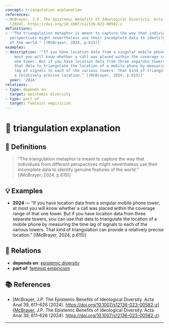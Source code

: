 ```yaml
---
concept: triangulation explanation
references:
- McBrayer, J.P. The Epistemic Benefits of Ideological Diversity. Acta Anal 39, 611–626
  (2024). https://doi.org/10.1007/s12136-023-00582-z
definitions:
- '"The triangulation metaphor is meant to capture the way that individuals from different
  perspectives might nevertheless use their incomplete data to identify genuine features
  of the world." [(McBrayer, 2024, p.615)]'
examples:
- description: '"If you have location data from a singular mobile phone tower, at
    most you will know whether a call was placed within the coverage range of that
    one tower. But if you have location data from three separate towers, you can use
    that data to triangulate the location of a mobile phone by measuring the time
    lag of signals to each of the various towers. That kind of triangulation can provide
    a relatively precise location." [(McBrayer, 2024, p.615)]'
  year: '2024'
relations:
- type: depends on
  target: epistemic diversity
- type: part of
  target: feminist empiricism
---
```


# 🧠 triangulation explanation

## 📖 Definitions

> "The triangulation metaphor is meant to capture the way that individuals from different perspectives might nevertheless use their incomplete data to identify genuine features of the world." [(McBrayer, 2024, p.615)]

## 💡 Examples

- **2024** — "If you have location data from a singular mobile phone tower, at most you will know whether a call was placed within the coverage range of that one tower. But if you have location data from three separate towers, you can use that data to triangulate the location of a mobile phone by measuring the time lag of signals to each of the various towers. That kind of triangulation can provide a relatively precise location." [(McBrayer, 2024, p.615)]

## 🔗 Relations

- **depends on**: [epistemic diversity](./epistemic-diversity.md)
- **part of**: [feminist empiricism](./feminist-empiricism.md)

## 📚 References

- [McBrayer, J.P. The Epistemic Benefits of Ideological Diversity. Acta Anal 39, 611–626 (2024). https://doi.org/10.1007/s12136-023-00582-z](McBrayer, J.P. The Epistemic Benefits of Ideological Diversity. Acta Anal 39, 611–626 (2024). https://doi.org/10.1007/s12136-023-00582-z)


---

<script src="https://giscus.app/client.js"
        data-repo="natesheehan/conceptcartography"
        data-repo-id="R_kgDOPB5QiQ"
        data-category="General"
        data-category-id="DIC_kwDOPB5Qic4CsAxd"
        data-mapping="pathname"
        data-strict="0"
        data-reactions-enabled="1"
        data-emit-metadata="0"
        data-input-position="bottom"
        data-theme="catppuccin_mocha"
        data-lang="en"
        crossorigin="anonymous"
        async>
</script>
